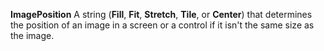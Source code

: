 **ImagePosition** A string (**Fill**, **Fit**, **Stretch**, **Tile**, or **Center**) that determines the position of an image in a screen or a control if it isn't the same size as the image.

